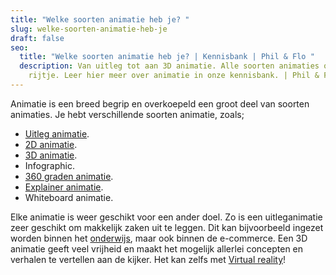 ```yaml
---
title: "Welke soorten animatie heb je? "
slug: welke-soorten-animatie-heb-je
draft: false
seo:
  title: "Welke soorten animatie heb je? | Kennisbank | Phil & Flo "
  description: Van uitleg tot aan 3D animatie. Alle soorten animaties op een
    rijtje. Leer hier meer over animatie in onze kennisbank. | Phil & Flo
---
```

Animatie is een breed begrip en overkoepeld een groot deel van soorten animaties. Je hebt verschillende soorten animatie, zoals;

* [Uitleg animatie](https://www.philenflo.nl/uitleganimatie-laten-maken/). 
* [2D animatie](https://www.philenflo.nl/2d-animatie/).
* [3D animatie](https://www.philenflo.nl/3-d-animatie-laten-maken/). 
* Infographic. 
* [360 graden animatie](https://www.philenflo.nl/360-graden-video-laten-maken/).
* [Explainer animatie](https://www.philenflo.nl/explainer-animatie/). 
* Whiteboard animatie. 

Elke animatie is weer geschikt voor een ander doel. Zo is een uitleganimatie zeer geschikt om makkelijk zaken uit te leggen. Dit kan bijvoorbeeld ingezet worden binnen het [onderwijs](https://www.philenflo.nl/branches/onderwijs-kunst-cultuur/), maar ook binnen de e-commerce. Een 3D animatie geeft veel vrijheid en maakt het mogelijk allerlei concepten en verhalen te vertellen aan de kijker. Het kan zelfs met [Virtual reality](https://www.philenflo.nl/vr-animatie-laten-maken/)!